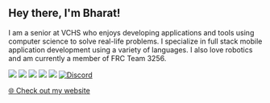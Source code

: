 ## Hey there, I'm Bharat!

I am a senior at VCHS who enjoys developing applications and tools using computer science to solve real-life problems. I specialize in full stack mobile application development using a variety of languages. I also love robotics and am currently a member of FRC Team 3256. 

<a href="https://www.twitter.com/bk1031_official"><img src="https://img.shields.io/badge/twitter-%231DA1F2.svg?&style=for-the-badge&logo=twitter&logoColor=white"></a>
<a href="https://www.instagram.com/bk1031_official"><img src="https://img.shields.io/badge/instagram-%23E4405F.svg?&style=for-the-badge&logo=instagram&logoColor=white"></a>
<a href="https://www.youtube.com/channel/UCAmFE0pWMx4FwDXhBqVLWpg"><img src="https://img.shields.io/badge/youtube-%FF0000.svg?&color=FF0000&style=for-the-badge&logo=youtube&logoColor=white"></a>
<a href="https://www.linkedin.com/in/bk1031"><img src="https://img.shields.io/badge/linkedin-%230077B5.svg?&style=for-the-badge&logo=linkedin&logoColor=white"></a>
<a href="https://medium.com/@bk1031"><img src="https://img.shields.io/badge/medium-%2312100E.svg?&style=for-the-badge&logo=medium&logoColor=white"></a>
<a href="https://discord.bk1031.dev"><img alt="Discord" src="https://img.shields.io/discord/638994107049443349?color=7289DA&label=Discord&logo=Discord&logoColor=7289DA&style=for-the-badge"></a>

[🌐   Check out my website](https://bk1031.dev)
